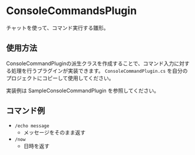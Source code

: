 ﻿ConsoleCommandsPlugin
=============================

チャットを使って、コマンド実行する雛形。

## 使用方法
ConsoleCommandPluginの派生クラスを作成することで、コマンド入力に対する処理を行うプラグインが実装できます。
`ConsoleCommandPlugin.cs` を自分のプロジェクトにコピーして使用してください。  

実装例は SampleConsoleCommandPlugin を参照してください。

## コマンド例
* `/echo message` 
	+ メッセージをそのまま返す
* `/now`
	+ 日時を返す